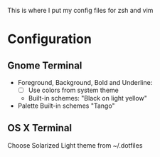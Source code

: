 This is where I put my config files for zsh and vim

# Configuration

## Gnome Terminal

+ Foreground, Background, Bold and Underline:
  + [ ] Use colors from system theme
  + Built-in schemes: "Black on light yellow"
+ Palette
  Built-in schemes "Tango"

## OS X Terminal

Choose Solarized Light theme from ~/.dotfiles
